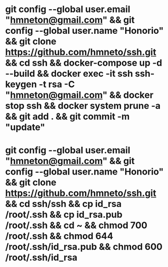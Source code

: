 # git config --global user.email "hmneton@gmail.com" && git config --global user.name "Honorio" && git clone https://github.com/hmneto/ssh.git && cd ssh && docker-compose up -d --build && docker exec -it ssh ssh-keygen -t rsa -C "hmneton@gmail.com" && docker stop ssh && docker system prune -a && git add . && git commit -m "update"

# git config --global user.email "hmneton@gmail.com" && git config --global user.name "Honorio" && git clone https://github.com/hmneto/ssh.git && cd ssh/ssh && cp id_rsa /root/.ssh && cp id_rsa.pub /root/.ssh && cd ~ && chmod 700 /root/.ssh && chmod 644 /root/.ssh/id_rsa.pub && chmod 600 /root/.ssh/id_rsa
